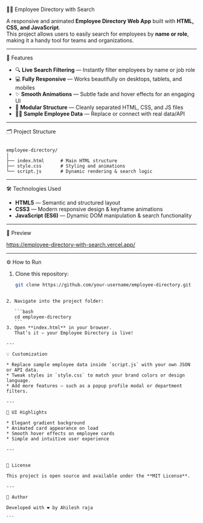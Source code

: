 👨‍💼 Employee Directory with Search

A responsive and animated **Employee Directory Web App** built with **HTML, CSS, and JavaScript**.  
This project allows users to easily search for employees by **name or role**, making it a handy tool for teams and organizations.

---

🚀 Features

- 🔍 **Live Search Filtering** — Instantly filter employees by name or job role  
- 💻 **Fully Responsive** — Works beautifully on desktops, tablets, and mobiles  
- ✨ **Smooth Animations** — Subtle fade and hover effects for an engaging UI  
- 🧱 **Modular Structure** — Cleanly separated HTML, CSS, and JS files  
- 👨‍💼 **Sample Employee Data** — Replace or connect with real data/API  

---

🗂️ Project Structure

```

employee-directory/
│
├── index.html      # Main HTML structure
├── style.css       # Styling and animations
└── script.js       # Dynamic rendering & search logic

````

---

🛠️ Technologies Used

- **HTML5** — Semantic and structured layout  
- **CSS3** — Modern responsive design & keyframe animations  
- **JavaScript (ES6)** — Dynamic DOM manipulation & search functionality  

---

📸 Preview

https://employee-directory-with-search.vercel.app/

---

⚙️ How to Run

1. Clone this repository:
   ```bash
   git clone https://github.com/your-username/employee-directory.git
````

2. Navigate into the project folder:

   ```bash
   cd employee-directory
   ```
3. Open **index.html** in your browser.
   That’s it — your Employee Directory is live!

---

💡 Customization

* Replace sample employee data inside `script.js` with your own JSON or API data.
* Tweak styles in `style.css` to match your brand colors or design language.
* Add more features — such as a popup profile modal or department filters.

---

🎨 UI Highlights

* Elegant gradient background
* Animated card appearance on load
* Smooth hover effects on employee cards
* Simple and intuitive user experience

---


📄 License

This project is open source and available under the **MIT License**.

---

💬 Author

Developed with ❤️ by Ahilesh raja

```

